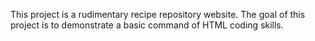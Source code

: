 This project is a rudimentary recipe repository website. The goal of this
project is to demonstrate a basic command of HTML coding skills.
